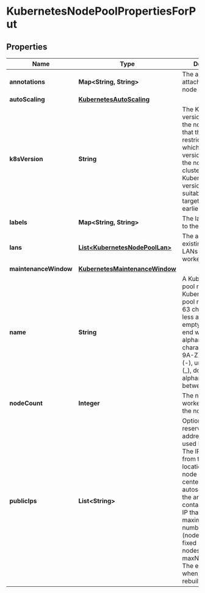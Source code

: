 

# KubernetesNodePoolPropertiesForPut

## Properties

| Name | Type | Description | Notes |
| ------------ | ------------- | ------------- | ------------- |
| **annotations** | **Map&lt;String, String&gt;** | The annotations attached to the node pool. |  [optional] |
| **autoScaling** | [**KubernetesAutoScaling**](KubernetesAutoScaling.md) |  |  [optional] |
| **k8sVersion** | **String** | The Kubernetes version running in the node pool. Note that this imposes restrictions on which Kubernetes versions can run in the node pools of a cluster. Also, not all Kubernetes versions are suitable upgrade targets for all earlier versions. |  [optional] |
| **labels** | **Map&lt;String, String&gt;** | The labels attached to the node pool. |  [optional] |
| **lans** | [**List&lt;KubernetesNodePoolLan&gt;**](KubernetesNodePoolLan.md) | The array of existing private LANs to attach to worker nodes. |  [optional] |
| **maintenanceWindow** | [**KubernetesMaintenanceWindow**](KubernetesMaintenanceWindow.md) |  |  [optional] |
| **name** | **String** | A Kubernetes node pool name. Valid Kubernetes node pool name must be 63 characters or less and must be empty or begin and end with an alphanumeric character ([a-z0-9A-Z]) with dashes (-), underscores (_), dots (.), and alphanumerics between. |  [optional] |
| **nodeCount** | **Integer** | The number of worker nodes of the node pool. |  |
| **publicIps** | **List&lt;String&gt;** | Optional array of reserved public IP addresses to be used by the nodes. The IPs must be from the exact location of the node pool&#39;s data center. If autoscaling is used, the array must contain one more IP than the maximum possible number of nodes (nodeCount+1 for a fixed number of nodes or maxNodeCount+1). The extra IP is used when the nodes are rebuilt. |  [optional] |


